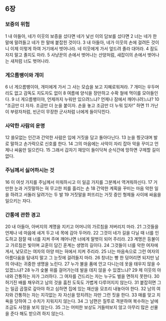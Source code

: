 ## 6장
### 보증의 위험
1 내 아들아, 네가 이웃의 보증을 섰다면 네가 낯선 이의 담보를 섰다면
2 너는 네가 한 말에 말려들고 네가 한 말에 붙잡힌 것이다.
3 내 아들아, 네가 이웃의 손에 걸려든 것이니 이제 이렇게 하여 거기에서 벗어나라. 네 이웃에게 가서 엎드려 졸라 대어라.
4 잠도 자지 말고 졸지도 마라.
5 사냥꾼의 손에서 벗어나는 산양처럼, 새잡이의 손에서 벗어나는 새처럼 너도 벗어나라.
### 게으름뱅이와 개미
6 너 게으름뱅이야, 개미에게 가서 그 사는 모습을 보고 지혜로워져라.
7 개미는 우두머리도 없고 감독도 지도자도 없이
8 여름에 양식을 장만하고 수확 철에 먹이를 모아들인다.
9 너 게으름뱅이야, 언제까지 누워만 있으려느냐? 언제나 잠에서 깨어나려느냐?
10 “조금만 더 자자. 조금만 더 눈을 붙이자. 손을 놓고 조금만 더 누워 있자!” 하면
11 가난이 부랑자처럼, 빈곤이 무장한 군사처럼 너에게 들이닥친다.
### 사악한 사람의 운명
12 쓸모없는 인간과 간악한 사람은 입에 거짓을 담고 돌아다닌다.
13 눈을 찡긋대며 발로 말하고 손가락으로 신호를 한다.
14 그의 마음에는 사악이 자리 잡아 악을 꾸미고 언제나 싸움만 일으킨다.
15 그래서 갑자기 재앙이 들이닥쳐 순식간에 망하면 구제할 길이 없다.
### 주님께서 싫어하시는 것
16 이 여섯 가지를 주님께서 미워하시고 이 일곱 가지를 그분께서 역겨워하신다.
17 거만한 눈과 거짓말하는 혀 무고한 피를 흘리는 손
18 간악한 계획을 꾸미는 마음 악한 일을 하려고 서둘러 달려가는 두 발
19 거짓말을 퍼뜨리는 거짓 증인 형제들 사이에 싸움을 일으키는 자다.
### 간통에 관한 경고
20 내 아들아, 아버지의 계명을 지키고 어머니의 가르침을 저버리지 마라.
21 그것들을 언제나 네 마음에 새겨 두고 네 목에 감아 두어라.
22 그것이 네가 길을 다닐 때 너를 인도하고 잠잘 때 너를 지켜 주며 깨어나면 너에게 말벗이 되어 주리라.
23 계명은 등불이고 가르침은 빛이며 교훈이 담긴 훈계는 생명의 길이다.
24 그것들이 너를 악한 여자에게서, 낯모르는 여자의 아양 떠는 혀에서 지켜 주리라.
25 너는 마음속으로 그런 여자의 아름다움을 탐내지 말고 그 눈짓에 걸려들지 마라.
26 창녀는 빵 한 덩어리면 되지만 남의 아내는 귀중한 생명을 노린다.
27 누가 불을 품에 안고 다니는데 옷을 태우지 않을 수 있겠느냐?
28 누가 숯불 위를 걸어가는데 발을 데지 않을 수 있겠느냐?
29 제 이웃의 아내와 간통하는 자가 그러하다. 그 여자를 건드리는 자는 누구도 벌을 면하지 못한다.
30 허기진 배를 채우려고 남의 것을 훔친 도둑도 가볍게 다루어지지 않는다.
31 붙잡히면 그는 일곱 곱절로 갚아야 하고 심하면 집에 있는 재산을 모조리 내놓아야 한다.
32 남의 여자와 간통하는 자는 지각없는 자 자신을 망치려는 자만 그런 짓을 한다.
33 매를 맞고 치욕을 당하여 그 수치가 지워지지 않는다.
34 그 남편은 질투로 격분하여 복수하는 날에 조금도 사정을 보지 않는다.
35 그는 어떠한 보상도 거들떠보지 않고 아무리 많은 선물을 준다 해도 받으려 하지 않는다.
